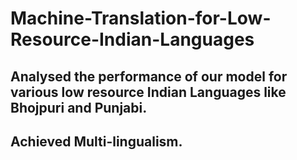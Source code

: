 # Machine-Translation-for-Low-Resource-Indian-Languages
## Analysed the performance of our model for various low resource Indian Languages like Bhojpuri and Punjabi.
## Achieved Multi-lingualism.
